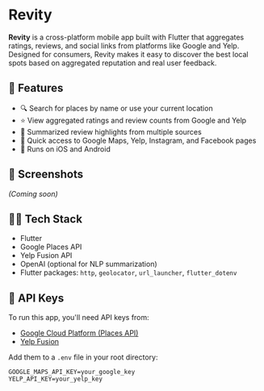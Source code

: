# Revity

**Revity** is a cross-platform mobile app built with Flutter that aggregates ratings, reviews, and social links from platforms like Google and Yelp. Designed for consumers, Revity makes it easy to discover the best local spots based on aggregated reputation and real user feedback.

## 🚀 Features

- 🔍 Search for places by name or use your current location
- ⭐ View aggregated ratings and review counts from Google and Yelp
- 📝 Summarized review highlights from multiple sources
- 🔗 Quick access to Google Maps, Yelp, Instagram, and Facebook pages
- 📱 Runs on iOS and Android

## 📸 Screenshots

*(Coming soon)*

## 🧑‍💻 Tech Stack

- Flutter
- Google Places API
- Yelp Fusion API
- OpenAI (optional for NLP summarization)
- Flutter packages: `http`, `geolocator`, `url_launcher`, `flutter_dotenv`

## 🔐 API Keys

To run this app, you'll need API keys from:

- [Google Cloud Platform (Places API)](https://console.cloud.google.com/)
- [Yelp Fusion](https://www.yelp.com/developers/v3/manage_app)

Add them to a `.env` file in your root directory:

```env
GOOGLE_MAPS_API_KEY=your_google_key
YELP_API_KEY=your_yelp_key
